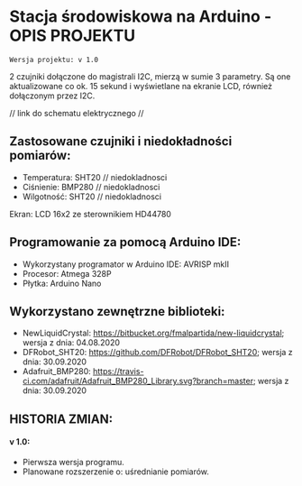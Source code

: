 # Stacja środowiskowa na Arduino -  OPIS PROJEKTU

	Wersja projektu: v 1.0



2 czujniki dołączone do magistrali I2C, mierzą w sumie 3 parametry. Są one aktualizowane co ok. 15 sekund i wyświetlane na ekranie LCD, również dołączonym przez I2C.


// link do schematu elektrycznego //


## Zastosowane czujniki i niedokładności pomiarów:

- Temperatura: SHT20 // niedokladnosci
- Ciśnienie: BMP280 // niedokladnosci
- Wilgotność: SHT20 // niedokladnosci

Ekran: LCD 16x2 ze sterownikiem HD44780


## Programowanie za pomocą Arduino IDE:

- Wykorzystany programator w Arduino IDE: AVRISP mkII
- Procesor: Atmega 328P
- Płytka: Arduino Nano

## Wykorzystano zewnętrzne biblioteki: 
- NewLiquidCrystal: 
    https://bitbucket.org/fmalpartida/new-liquidcrystal;
    wersja z dnia: 04.08.2020 
- DFRobot_SHT20: 
    https://github.com/DFRobot/DFRobot_SHT20; 
    wersja z dnia: 30.09.2020 
- Adafruit_BMP280: 
    https://travis-ci.com/adafruit/Adafruit_BMP280_Library.svg?branch=master;
    wersja z dnia: 30.09.2020



## HISTORIA ZMIAN: 

#### v 1.0:
- Pierwsza wersja programu.
- Planowane rozszerzenie o: uśrednianie pomiarów.
